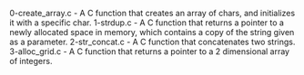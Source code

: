 0-create_array.c - A C function that creates an array of chars, and initializes it with a specific char.
1-strdup.c - A C function that returns a pointer to a newly allocated space in memory, which contains a copy of the string given as a parameter.
2-str_concat.c - A C function that concatenates two strings.
3-alloc_grid.c - A C function that returns a pointer to a 2 dimensional array of integers.
